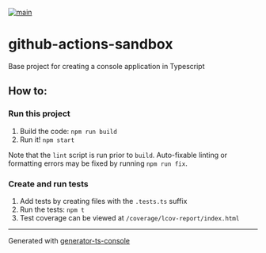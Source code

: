 [![main](https://github.com/skonves/github-actions-sandbox/workflows/build/badge.svg?branch=main&event=push)](https://github.com/skonves/github-actions-sandbox/actions?query=workflow%3Abuild+branch%3Amain+event%3Apush)

# github-actions-sandbox

Base project for creating a console application in Typescript

## How to:

### Run this project

1.  Build the code: `npm run build`
1.  Run it! `npm start`

Note that the `lint` script is run prior to `build`. Auto-fixable linting or formatting errors may be fixed by running `npm run fix`.

### Create and run tests

1.  Add tests by creating files with the `.tests.ts` suffix
1.  Run the tests: `npm t`
1.  Test coverage can be viewed at `/coverage/lcov-report/index.html`

---

Generated with [generator-ts-console](https://www.npmjs.com/package/generator-ts-console)
